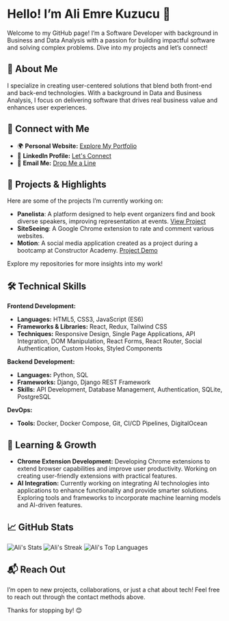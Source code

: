 # Hello! I’m Ali Emre Kuzucu 👋

Welcome to my GitHub page! I’m a Software Developer with background in Business and Data Analysis with a passion for building impactful software and solving complex problems. Dive into my projects and let’s connect!

## 🌟 About Me

I specialize in creating user-centered solutions that blend both front-end and back-end technologies. With a background in Data and Business Analysis, I focus on delivering software that drives real business value and enhances user experiences.

## 🔗 Connect with Me

- 🌍 **Personal Website:** [Explore My Portfolio](https://alikuzucu.github.io/alikuzucu/)
- 💼 **LinkedIn Profile:** [Let's Connect](https://www.linkedin.com/in/your-profile)
- 📧 **Email Me:** [Drop Me a Line](mailto:alikuzucu1411@gmail.com)

## 💼 Projects & Highlights

Here are some of the projects I’m currently working on:

- **Panelista**: A platform designed to help event organizers find and book diverse speakers, improving representation at events. [View Project](https://panelista.ch/)
- **SiteSeeing**: A Google Chrome extension to rate and comment various websites.
- **Motion**: A social media application created as a project during a bootcamp at Constructor Academy. [Project Demo](https://alikuzucu.github.io/Motion/)

Explore my repositories for more insights into my work!

## 🛠️ Technical Skills

**Frontend Development:**
- **Languages:** HTML5, CSS3, JavaScript (ES6)
- **Frameworks & Libraries:** React, Redux, Tailwind CSS
- **Techniques:** Responsive Design, Single Page Applications, API Integration, DOM Manipulation, React Forms, React Router, Social Authentication, Custom Hooks, Styled Components

**Backend Development:**
- **Languages:** Python, SQL
- **Frameworks:** Django, Django REST Framework
- **Skills:** API Development, Database Management, Authentication, SQLite, PostgreSQL

**DevOps:**
- **Tools:** Docker, Docker Compose, Git, CI/CD Pipelines, DigitalOcean

## 🚀 Learning & Growth

- **Chrome Extension Development:** Developing Chrome extensions to extend browser capabilities and improve user productivity. Working on creating user-friendly extensions with practical features.
- **AI Integration:** Currently working on integrating AI technologies into applications to enhance functionality and provide smarter solutions. Exploring tools and frameworks to incorporate machine learning models and AI-driven features.

## 📈 GitHub Stats

![Ali's Stats](https://github-readme-stats.vercel.app/api?username=alikuzucu&theme=vue-dark&show_icons=true&hide_border=true&count_private=true)
![Ali's Streak](https://github-readme-streak-stats.herokuapp.com/?user=alikuzucu&theme=vue-dark&hide_border=true)
![Ali's Top Languages](https://github-readme-stats.vercel.app/api/top-langs/?username=alikuzucu&theme=vue-dark&show_icons=true&hide_border=true&layout=compact)

## 📬 Reach Out

I’m open to new projects, collaborations, or just a chat about tech! Feel free to reach out through the contact methods above.

Thanks for stopping by! 😊
